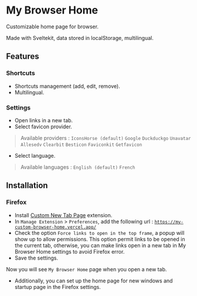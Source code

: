 # My Browser Home

Customizable home page for browser.

Made with Sveltekit, data stored in localStorage, multilingual.

## Features

### Shortcuts

- Shortcuts management (add, edit, remove).
- Multilingual.

### Settings
- Open links in a new tab.
- Select favicon provider.
> Available providers :
`IconsHorse (default)`
`Google`
`Duckduckgo`
`Unavatar`
`Allesedv`
`Clearbit`
`Besticon`
`Faviconkit`
`Getfavicon`
- Select language.
> Available languages :
`English (default)` `French`


## Installation

### Firefox

- Install [Custom New Tab Page](https://addons.mozilla.org/en-US/firefox/addon/custom-new-tab-page/) extension.
- In `Manage Extension` > `Preferences`, add the following url : [`https://my-custom-browser-home.vercel.app/`](https://my-custom-browser-home.vercel.app/)
- Check the option `Force links to open in the top frame`, a popup will show up to allow permissions. This option permit links to be opened in the current tab, otherwise, you can make links open in a new tab in My Browser Home settings to avoid Firefox error.
- Save the settings.

Now you will see `My Browser Home` page when you open a new tab.

- Additionally, you can set up the home page for new windows and startup page in the Firefox settings.